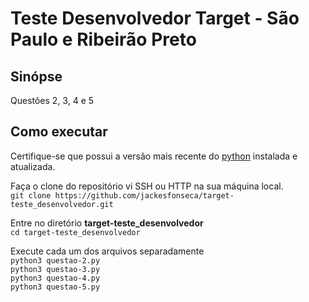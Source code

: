# Teste Desenvolvedor Target - São Paulo e Ribeirão Preto

## Sinópse
Questões 2, 3, 4 e 5

## Como executar
Certifique-se que possui a versão mais recente do [python](https://www.python.org/downloads/) instalada e atualizada.

Faça o clone do repositório vi SSH ou HTTP na sua máquina local.</br>
`git clone https://github.com/jackesfonseca/target-teste_desenvolvedor.git`

Entre no diretório **target-teste_desenvolvedor**</br>
`cd target-teste_desenvolvedor`

Execute cada um dos arquivos separadamente</br>
`python3 questao-2.py`</br>
`python3 questao-3.py`</br>
`python3 questao-4.py`</br>
`python3 questao-5.py`
